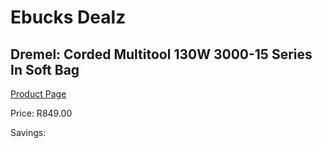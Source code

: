 
# Ebucks Dealz
## Dremel: Corded Multitool 130W 3000-15 Series In Soft Bag
[Product Page](https://www.ebucks.com/web/shop/productSelected.do?prodId=349599885&catId=336131644)

Price: R849.00

Savings: 


	